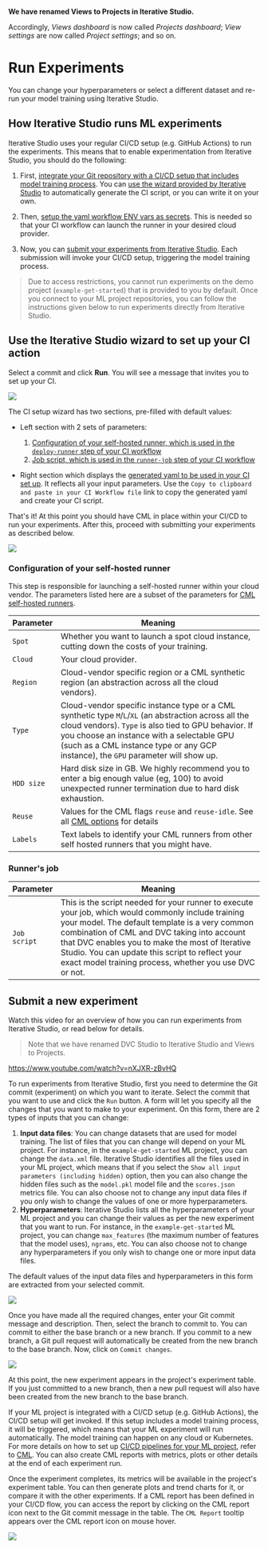 <admon>

**We have renamed Views to Projects in Iterative Studio.**

Accordingly, _Views dashboard_ is now called _Projects dashboard_; _View
settings_ are now called _Project settings_; and so on.

</admon>

# Run Experiments

You can change your hyperparameters or select a different dataset and re-run
your model training using Iterative Studio.

## How Iterative Studio runs ML experiments

Iterative Studio uses your regular CI/CD setup (e.g. GitHub Actions) to run the
experiments. This means that to enable experimentation from Iterative Studio,
you should do the following:

1. First,
   [integrate your Git repository with a CI/CD setup that includes model training process](/doc/studio/user-guide/prepare-your-repositories#prepare-your-repositories-to-run-new-experiments).
   You can
   [use the wizard provided by Iterative Studio](/doc/studio/user-guide/projects-and-experiments/run-experiments#use-the-iterative-studio-wizard-to-set-up-your-ci-action)
   to automatically generate the CI script, or you can write it on your own.

2. Then,
   [setup the yaml workflow ENV vars as secrets](https://cml.dev/doc/self-hosted-runners#environment-variables).
   This is needed so that your CI workflow can launch the runner in your desired
   cloud provider.

3. Now, you can
   [submit your experiments from Iterative Studio](#submit-a-new-experiment).
   Each submission will invoke your CI/CD setup, triggering the model training
   process.

> Due to access restrictions, you cannot run experiments on the demo project
> (`example-get-started`) that is provided to you by default. Once you connect
> to your ML project repositories, you can follow the instructions given below
> to run experiments directly from Iterative Studio.

## Use the Iterative Studio wizard to set up your CI action

Select a commit and click **Run**. You will see a message that invites you to
set up your CI.

![](https://static.iterative.ai/img/studio/set_up_cml_message.png)

The CI setup wizard has two sections, pre-filled with default values:

- Left section with 2 sets of parameters:

  1. [Configuration of your self-hosted runner, which is used in the `deploy-runner` step of your CI workflow](#configuration-of-your-self-hosted-runner)
  2. [Job script, which is used in the `runner-job` step of your CI workflow](#runners-job-script)

- Right section which displays the
  [generated yaml to be used in your CI set up](#ci-yaml). It reflects all your
  input parameters. Use the
  `Copy to clipboard and paste in your CI Workflow file` link to copy the
  generated yaml and create your CI script.

That's it! At this point you should have CML in place within your CI/CD to run
your experiments. After this, proceed with submitting your experiments as
described below.

![](https://static.iterative.ai/img/studio/set_up_cml_full.png)

### Configuration of your self-hosted runner

This step is responsible for launching a self-hosted runner within your cloud
vendor. The parameters listed here are a subset of the parameters for
[CML self-hosted runners](https://cml.dev/doc/self-hosted-runners).

| Parameter  | Meaning                                                                                                                                                                                                                                                                                           |
| ---------- | ------------------------------------------------------------------------------------------------------------------------------------------------------------------------------------------------------------------------------------------------------------------------------------------------- |
| `Spot`     | Whether you want to launch a spot cloud instance, cutting down the costs of your training.                                                                                                                                                                                                        |
| `Cloud`    | Your cloud provider.                                                                                                                                                                                                                                                                              |
| `Region`   | Cloud-vendor specific region or a CML synthetic region (an abstraction across all the cloud vendors).                                                                                                                                                                                             |
| `Type`     | Cloud-vendor specific instance type or a CML synthetic type `M`/`L`/`XL` (an abstraction across all the cloud vendors). `Type` is also tied to GPU behavior. If you choose an instance with a selectable GPU (such as a CML instance type or any GCP instance), the `GPU` parameter will show up. |
| `HDD size` | Hard disk size in GB. We highly recommend you to enter a big enough value (eg, 100) to avoid unexpected runner termination due to hard disk exhaustion.                                                                                                                                           |
| `Reuse`    | Values for the CML flags `reuse` and `reuse-idle`. See all [CML options](https://cml.dev/doc/ref/runner#options) for details                                                                                                                                                                      |
| `Labels`   | Text labels to identify your CML runners from other self hosted runners that you might have.                                                                                                                                                                                                      |

### Runner's job

| Parameter    | Meaning                                                                                                                                                                                                                                                                                                                                                               |
| ------------ | --------------------------------------------------------------------------------------------------------------------------------------------------------------------------------------------------------------------------------------------------------------------------------------------------------------------------------------------------------------------- |
| `Job script` | This is the script needed for your runner to execute your job, which would commonly include training your model. The default template is a very common combination of CML and DVC taking into account that DVC enables you to make the most of Iterative Studio. You can update this script to reflect your exact model training process, whether you use DVC or not. |

## Submit a new experiment

Watch this video for an overview of how you can run experiments from Iterative
Studio, or read below for details.

> Note that we have renamed DVC Studio to Iterative Studio and Views to
> Projects.

https://www.youtube.com/watch?v=nXJXR-zBvHQ

To run experiments from Iterative Studio, first you need to determine the Git
commit (experiment) on which you want to iterate. Select the commit that you
want to use and click the `Run` button. A form will let you specify all the
changes that you want to make to your experiment. On this form, there are 2
types of inputs that you can change:

1. **Input data files**: You can change datasets that are used for model
   training. The list of files that you can change will depend on your ML
   project. For instance, in the `example-get-started` ML project, you can
   change the `data.xml` file. Iterative Studio identifies all the files used in
   your ML project, which means that if you select the
   `Show all input parameters (including hidden)` option, then you can also
   change the hidden files such as the `model.pkl` model file and the
   `scores.json` metrics file. You can also choose not to change any input data
   files if you only wish to change the values of one or more hyperparameters.
2. **Hyperparameters**: Iterative Studio lists all the hyperparameters of your
   ML project and you can change their values as per the new experiment that you
   want to run. For instance, in the `example-get-started` ML project, you can
   change `max_features` (the maximum number of features that the model uses),
   `ngrams`, etc. You can also choose not to change any hyperparameters if you
   only wish to change one or more input data files.

The default values of the input data files and hyperparameters in this form are
extracted from your selected commit.

![](https://static.iterative.ai/img/studio/cml_changes.png)

Once you have made all the required changes, enter your Git commit message and
description. Then, select the branch to commit to. You can commit to either the
base branch or a new branch. If you commit to a new branch, a Git pull request
will automatically be created from the new branch to the base branch. Now, click
on `Commit changes`.

![](https://static.iterative.ai/img/studio/cml_commit.png)

At this point, the new experiment appears in the project's experiment table. If
you just committed to a new branch, then a new pull request will also have been
created from the new branch to the base branch.

If your ML project is integrated with a CI/CD setup (e.g. GitHub Actions), the
CI/CD setup will get invoked. If this setup includes a model training process,
it will be triggered, which means that your ML experiment will run
automatically. The model training can happen on any cloud or Kubernetes. For
more details on how to set up
[CI/CD pipelines for your ML project](/doc/use-cases/ci-cd-for-machine-learning),
refer to [CML](https://cml.dev). You can also create CML reports with metrics,
plots or other details at the end of each experiment run.

Once the experiment completes, its metrics will be available in the project's
experiment table. You can then generate plots and trend charts for it, or
compare it with the other experiments. If a CML report has been defined in your
CI/CD flow, you can access the report by clicking on the CML report icon next to
the Git commit message in the table. The `CML Report` tooltip appears over the
CML report icon on mouse hover.

![](https://static.iterative.ai/img/studio/cml_report_icon.png)
